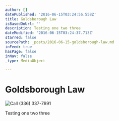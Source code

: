 ```yaml
---
author: []
datePublished: '2016-06-15T03:24:56.558Z'
title: Goldsborough Law
isBasedOnUrl: ''
description: Testing one two three
dateModified: '2016-06-15T03:24:37.713Z'
starred: false
sourcePath: _posts/2016-06-15-goldsborough-law.md
inFeed: true
hasPage: false
inNav: false
_type: MediaObject

---
```

# Goldsborough Law
![Call (336) 337-7991](https://the-grid-user-content.s3-us-west-2.amazonaws.com/e48d7655-3b06-42be-9ee5-c332c4c0c804.jpg)

Testing one two three